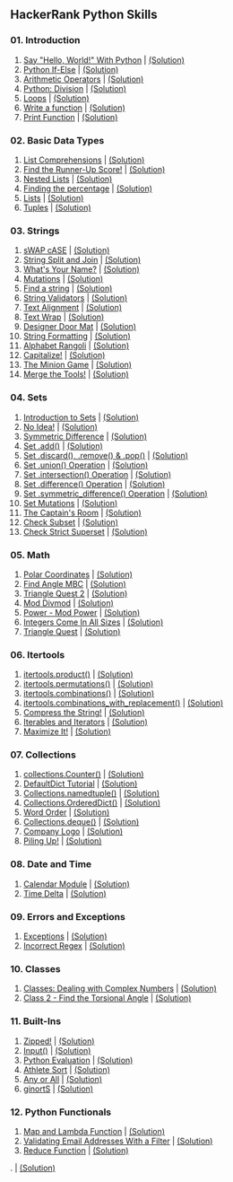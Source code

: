 HackerRank Python Skills
------------------------

### 01. Introduction

01.  [Say "Hello, World!" With Python](https://www.hackerrank.com/challenges/py-hello-world/problem) | [(Solution)](https://github.com/Pulkit008/HackerRank/blob/master/Python/01.%20Introduction/01.%20Say%20%22Hello%2C%20World!%22%20With%20Python.py)
02.  [Python If-Else](https://www.hackerrank.com/challenges/py-if-else/problem) | [(Solution)](https://github.com/Pulkit008/HackerRank/blob/master/Python/01.%20Introduction/02.%20Python%20If-Else.py)
03.  [Arithmetic Operators](https://www.hackerrank.com/challenges/python-arithmetic-operators/problem) | [(Solution)](https://github.com/Pulkit008/HackerRank/blob/master/Python/01.%20Introduction/03.%20Arithmetic%20Operators.py)
04.  [Python: Division](https://www.hackerrank.com/challenges/python-division/problem) | [(Solution)](https://github.com/Pulkit008/HackerRank/blob/master/Python/01.%20Introduction/04.%20Python:%20Division.py)
05.  [Loops](https://www.hackerrank.com/challenges/python-loops/problem) | [(Solution)](https://github.com/Pulkit008/HackerRank/blob/master/Python/01.%20Introduction/05.%20Loops.py)
06.  [Write a function](https://www.hackerrank.com/challenges/write-a-function/problem) | [(Solution)](https://github.com/Pulkit008/HackerRank/blob/master/Python/01.%20Introduction/06.%20Write%20a%20function.py)
07.  [Print Function](https://www.hackerrank.com/challenges/python-print/problem) | [(Solution)](https://github.com/Pulkit008/HackerRank/blob/master/Python/01.%20Introduction/07.%20Print%20Function.py)

### 02. Basic Data Types

01.  [List Comprehensions](https://www.hackerrank.com/challenges/list-comprehensions/problem) | [(Solution)](https://github.com/Pulkit008/HackerRank/blob/master/Python/02.%20Basic%20Data%20Types/01.%20List%20Comprehensions.py)
02.  [Find the Runner-Up Score!](https://www.hackerrank.com/challenges/find-second-maximum-number-in-a-list/problem) | [(Solution)](https://github.com/Pulkit008/HackerRank/blob/master/Python/02.%20Basic%20Data%20Types/02.%20Find%20the%20Runner-Up%20Score.py)
03.  [Nested Lists](https://www.hackerrank.com/challenges/nested-list/problem) | [(Solution)](https://github.com/Pulkit008/HackerRank/blob/master/Python/02.%20Basic%20Data%20Types/03.%20Nested%20Lists.py)
04.  [Finding the percentage](https://www.hackerrank.com/challenges/finding-the-percentage/problem) | [(Solution)](https://github.com/Pulkit008/HackerRank/blob/master/Python/02.%20Basic%20Data%20Types/04.%20Finding%20the%20percentage.py)
05.  [Lists](https://www.hackerrank.com/challenges/python-lists/problem) | [(Solution)](https://github.com/Pulkit008/HackerRank/blob/master/Python/02.%20Basic%20Data%20Types/05.%20Lists.py)
06.  [Tuples](https://www.hackerrank.com/challenges/python-tuples/problem) | [(Solution)](https://github.com/Pulkit008/HackerRank/blob/master/Python/02.%20Basic%20Data%20Types/06.%20Tuples.py)

### 03. Strings

1.  [sWAP cASE](https://www.hackerrank.com/challenges/swap-case/problem) | [(Solution)](https://github.com/Pulkit008/HackerRank/blob/master/Python/03.%20Strings/01.%20sWAP%20cASE.py)
2.  [String Split and Join](https://www.hackerrank.com/challenges/python-string-split-and-join/problem) | [(Solution)](https://github.com/Pulkit008/HackerRank/blob/master/Python/03.%20Strings/02.%20String%20Split%20and%20Join.py)
3.  [What's Your Name?](https://www.hackerrank.com/challenges/whats-your-name/problem) | [(Solution)](https://github.com/Pulkit008/HackerRank/blob/master/Python/03.%20Strings/03.%20What's%20Your%20Name%3F.py)
4.  [Mutations](https://www.hackerrank.com/challenges/python-mutations/problem) | [(Solution)](https://github.com/Pulkit008/HackerRank/blob/master/Python/03.%20Strings/04.%20Mutations.py)
5.  [Find a string](https://www.hackerrank.com/challenges/find-a-string/problem) | [(Solution)](https://github.com/Pulkit008/HackerRank/blob/master/Python/03.%20Strings/05.%20Find%20a%20string.py)
6.  [String Validators](https://www.hackerrank.com/challenges/string-validators/problem) | [(Solution)](https://github.com/Pulkit008/HackerRank/blob/master/Python/03.%20Strings/06.%20String%20Validators.py)
7.  [Text Alignment](https://www.hackerrank.com/challenges/text-alignment/problem) | [(Solution)](https://github.com/Pulkit008/HackerRank/blob/master/Python/03.%20Strings/07.%20Text%20Alignment.py)
8.  [Text Wrap](https://www.hackerrank.com/challenges/text-wrap/problem) | [(Solution)](https://github.com/Pulkit008/HackerRank/blob/master/Python/03.%20Strings/08.%20Text%20Wrap.py)
9.  [Designer Door Mat](https://www.hackerrank.com/challenges/designer-door-mat/problem) | [(Solution)](https://github.com/Pulkit008/HackerRank/blob/master/Python/03.%20Strings/09.%20Designer%20Door%20Mat.py)
10.  [String Formatting](https://www.hackerrank.com/challenges/python-string-formatting/problem) | [(Solution)](https://github.com/Pulkit008/HackerRank/blob/master/Python/03.%20Strings/10.%20String%20Formatting.py)
11.  [Alphabet Rangoli](https://www.hackerrank.com/challenges/alphabet-rangoli/problem) | [(Solution)](https://github.com/Pulkit008/HackerRank/blob/master/Python/03.%20Strings/11.%20Alphabet%20Rangoli.py)
12.  [Capitalize!](https://www.hackerrank.com/challenges/capitalize/problem) | [(Solution)](https://github.com/Pulkit008/HackerRank/blob/master/Python/03.%20Strings/12.%20Capitalize!.py)
13.  [The Minion Game](https://www.hackerrank.com/challenges/the-minion-game/problem) | [(Solution)](https://github.com/Pulkit008/HackerRank/blob/master/Python/03.%20Strings/13.%20The%20Minion%20Game.py)
14.  [Merge the Tools!](https://www.hackerrank.com/challenges/merge-the-tools/problem) | [(Solution)](https://github.com/Pulkit008/HackerRank/blob/master/Python/03.%20Strings/14.%20Merge%20the%20Tools!.py)

### 04. Sets

1.  [Introduction to Sets](https://www.hackerrank.com/challenges/py-introduction-to-sets/problem) | [(Solution)](https://github.com/Pulkit008/HackerRank/blob/master/Python/04.%20Sets/01.%20Introduction%20to%20Sets.py)
2.  [No Idea!](https://www.hackerrank.com/challenges/no-idea/problem) | [(Solution)](https://github.com/Pulkit008/HackerRank/blob/master/Python/04.%20Sets/02.%20No%20Idea!.py)
3.  [Symmetric Difference](https://www.hackerrank.com/challenges/symmetric-difference/problem) | [(Solution)](https://github.com/Pulkit008/HackerRank/blob/master/Python/04.%20Sets/03.%20Symmetric%20Difference.py)
4.  [Set .add()](https://www.hackerrank.com/challenges/py-set-add/problem) | [(Solution)](https://github.com/Pulkit008/HackerRank/blob/master/Python/04.%20Sets/04.%20Set%20.add().py)
5.  [Set .discard(), .remove() & .pop()](https://www.hackerrank.com/challenges/py-set-discard-remove-pop/problem) | [(Solution)](https://github.com/Pulkit008/HackerRank/blob/master/Python/04.%20Sets/05.%20Set%20.discard()%2C%20.remove()%20%26%20.pop().py)
6.  [Set .union() Operation](https://www.hackerrank.com/challenges/py-set-union/problem) | [(Solution)](https://github.com/Pulkit008/HackerRank/blob/master/Python/04.%20Sets/06.%20Set%20.union()%20Operation.py)
7.  [Set .intersection() Operation](https://www.hackerrank.com/challenges/py-set-intersection-operation/problem) | [(Solution)](https://github.com/Pulkit008/HackerRank/blob/master/Python/04.%20Sets/07.%20Set%20.intersection()%20Operation.py)
8.  [Set .difference() Operation](https://www.hackerrank.com/challenges/py-set-difference-operation/problem) | [(Solution)](https://github.com/Pulkit008/HackerRank/blob/master/Python/04.%20Sets/08.%20Set%20.difference()%20Operation.py)
9.  [Set .symmetric_difference() Operation](https://www.hackerrank.com/challenges/py-set-symmetric-difference-operation/problem) | [(Solution)](https://github.com/Pulkit008/HackerRank/blob/master/Python/04.%20Sets/09.%20Set%20.symmetric_difference()%20Operation.py)
10.  [Set Mutations](https://www.hackerrank.com/challenges/py-set-mutations/problem) | [(Solution)](https://github.com/Pulkit008/HackerRank/blob/master/Python/04.%20Sets/10.%20Set%20Mutations.py)
11.  [The Captain's Room](https://www.hackerrank.com/challenges/py-the-captains-room/problem) | [(Solution)](https://github.com/Pulkit008/HackerRank/blob/master/Python/04.%20Sets/11.%20The%20Captain's%20Room.py)
12.  [Check Subset](https://www.hackerrank.com/challenges/py-check-subset/problem) | [(Solution)](https://github.com/Pulkit008/HackerRank/blob/master/Python/04.%20Sets/12.%20Check%20Subset.py)
13.  [Check Strict Superset](https://www.hackerrank.com/challenges/py-check-strict-superset/problem) | [(Solution)](https://github.com/Pulkit008/HackerRank/blob/master/Python/04.%20Sets/13.%20Check%20Strict%20Superset.py)

### 05. Math

1.  [Polar Coordinates](https://www.hackerrank.com/challenges/polar-coordinates/problem) | [(Solution)](https://github.com/Pulkit008/HackerRank/blob/master/Python/05.%20Math/01.%20Polar%20Coordinates.py)
2.  [Find Angle MBC](https://www.hackerrank.com/challenges/find-angle/problem) | [(Solution)](https://github.com/Pulkit008/HackerRank/blob/master/Python/05.%20Math/02.%20Find%20Angle%20MBC.py)
3.  [Triangle Quest 2](https://www.hackerrank.com/challenges/triangle-quest-2/problem) | [(Solution)](https://github.com/Pulkit008/HackerRank/blob/master/Python/05.%20Math/03.%20Triangle%20Quest%202.py)
4.  [Mod Divmod](https://www.hackerrank.com/challenges/python-mod-divmod/problem) | [(Solution)](https://github.com/Pulkit008/HackerRank/blob/master/Python/05.%20Math/04.%20Mod%20Divmod.py)
5.  [Power - Mod Power](https://www.hackerrank.com/challenges/python-power-mod-power/problem) | [(Solution)](https://github.com/Pulkit008/HackerRank/blob/master/Python/05.%20Math/05.%20Power%20-%20Mod%20Power.py)
6.  [Integers Come In All Sizes](https://www.hackerrank.com/challenges/python-integers-come-in-all-sizes/problem) | [(Solution)](https://github.com/Pulkit008/HackerRank/blob/master/Python/05.%20Math/06.%20Integers%20Come%20In%20All%20Sizes.py)
7.  [Triangle Quest](https://www.hackerrank.com/challenges/python-quest-1/problem) | [(Solution)](https://github.com/Pulkit008/HackerRank/blob/master/Python/05.%20Math/07.%20Triangle%20Quest.py)

### 06. Itertools

01.  [itertools.product()](https://www.hackerrank.com/challenges/itertools-product/problem) | [(Solution)](https://github.com/Pulkit008/HackerRank/blob/master/Python/06.%20Itertools/01.%20itertools.product().py)
02.  [itertools.permutations()](https://www.hackerrank.com/challenges/itertools-permutations/problem) | [(Solution)](https://github.com/Pulkit008/HackerRank/blob/master/Python/06.%20Itertools/02.%20itertools.permutations().py)
03.  [itertools.combinations()](https://www.hackerrank.com/challenges/itertools-combinations/problem) | [(Solution)](https://github.com/Pulkit008/HackerRank/blob/master/Python/06.%20Itertools/03.%20itertools.combinations().py)
04.  [itertools.combinations_with_replacement()](https://www.hackerrank.com/challenges/itertools-combinations-with-replacement/problem) | [(Solution)](https://github.com/Pulkit008/HackerRank/blob/master/Python/06.%20Itertools/04.%20itertools.combinations_with_replacement().py)
05.  [Compress the String!](https://www.hackerrank.com/challenges/compress-the-string/problem) | [(Solution)](https://github.com/Pulkit008/HackerRank/blob/master/Python/06.%20Itertools/05.%20Compress%20the%20String!.py)
06.  [Iterables and Iterators](https://www.hackerrank.com/challenges/iterables-and-iterators/problem) | [(Solution)](https://github.com/Pulkit008/HackerRank/blob/master/Python/06.%20Itertools/06.%20Iterables%20and%20Iterators.py)
07.  [Maximize It!](https://www.hackerrank.com/challenges/maximize-it/problem) | [(Solution)](https://github.com/Pulkit008/HackerRank/blob/master/Python/06.%20Itertools/07.%20Maximize%20It!.py)

###  07. Collections

1.  [collections.Counter()](https://www.hackerrank.com/challenges/collections-counter/problem) | [(Solution)](https://github.com/Pulkit008/HackerRank/blob/master/Python/07.%20Collections/01.%20collections.Counter().py)
2.  [DefaultDict Tutorial](https://www.hackerrank.com/challenges/defaultdict-tutorial/problem) | [(Solution)](https://github.com/Pulkit008/HackerRank/blob/master/Python/07.%20Collections/02.%20DefaultDict%20Tutorial.py)
3.  [Collections.namedtuple()](https://www.hackerrank.com/challenges/py-collections-namedtuple/problem) | [(Solution)](https://github.com/Pulkit008/HackerRank/blob/master/Python/07.%20Collections/03.%20Collections.namedtuple().py)
4.  [Collections.OrderedDict()](https://www.hackerrank.com/challenges/py-collections-ordereddict/problem) | [(Solution)](https://github.com/Pulkit008/HackerRank/blob/master/Python/07.%20Collections/04.%20Collections.OrderedDict().py)
5.  [Word Order](https://www.hackerrank.com/challenges/word-order/problem) | [(Solution)](https://github.com/Pulkit008/HackerRank/blob/master/Python/07.%20Collections/05.%20Word%20Order.py)
6.  [Collections.deque()](https://www.hackerrank.com/challenges/py-collections-deque/problem) | [(Solution)](https://github.com/Pulkit008/HackerRank/blob/master/Python/07.%20Collections/06.%20Collections.deque().py)
7.  [Company Logo](https://www.hackerrank.com/challenges/most-commons/problem) | [(Solution)](https://github.com/Pulkit008/HackerRank/blob/master/Python/07.%20Collections/07.%20Company%20Logo.py)
8.  [Piling Up!](https://www.hackerrank.com/challenges/piling-up/problem) | [(Solution)](https://github.com/Pulkit008/HackerRank/blob/master/Python/07.%20Collections/08.%20Piling%20Up!.py)

###  08. Date and Time

1.  [Calendar Module](https://www.hackerrank.com/challenges/calendar-module/problem) | [(Solution)](https://github.com/Pulkit008/HackerRank/blob/master/Python/08.%20Date%20and%20Time/01.%20Calendar%20Module.py)
2.  [Time Delta](https://www.hackerrank.com/challenges/python-time-delta/problem) | [(Solution)](https://github.com/Pulkit008/HackerRank/blob/master/Python/08.%20Date%20and%20Time/02.%20Time%20Delta.py)

###  09. Errors and Exceptions

1.  [Exceptions](https://www.hackerrank.com/challenges/exceptions/problem) | [(Solution)](https://github.com/Pulkit008/HackerRank/blob/master/Python/09.%20Errors%20and%20Exceptions/01.%20Exceptions.py)
2.  [Incorrect Regex](https://www.hackerrank.com/challenges/incorrect-regex/problem) | [(Solution)](https://github.com/Pulkit008/HackerRank/blob/master/Python/09.%20Errors%20and%20Exceptions/02.%20Incorrect%20Regex.py)

###  10. Classes

1.  [Classes: Dealing with Complex Numbers](https://www.hackerrank.com/challenges/class-1-dealing-with-complex-numbers/problem) | [(Solution)](https://github.com/Pulkit008/HackerRank/blob/master/Python/10.%20Classes/01.%20Classes:%20Dealing%20with%20Complex%20Numbers.py)
2.  [Class 2 - Find the Torsional Angle](https://www.hackerrank.com/challenges/class-2-find-the-torsional-angle/problem) | [(Solution)](https://github.com/Pulkit008/HackerRank/blob/master/Python/10.%20Classes/02.%20Class%202%20-%20Find%20the%20Torsional%20Angle.py)

###  11. Built-Ins

1.  [Zipped!](https://www.hackerrank.com/challenges/zipped/problem) | [(Solution)]()
2.  [Input()](https://www.hackerrank.com/challenges/input/problem) | [(Solution)]()
3.  [Python Evaluation](https://www.hackerrank.com/challenges/python-eval/problem) | [(Solution)]()
4.  [Athlete Sort](https://www.hackerrank.com/challenges/python-sort-sort/problem) | [(Solution)]()
5.  [Any or All](https://www.hackerrank.com/challenges/any-or-all/problem) | [(Solution)]()
6.  [ginortS](https://www.hackerrank.com/challenges/ginorts/problem) | [(Solution)]()

###  12. Python Functionals

1.  [Map and Lambda Function](https://www.hackerrank.com/challenges/map-and-lambda-expression/problem) | [(Solution)]()
2.  [Validating Email Addresses With a Filter](https://www.hackerrank.com/challenges/validate-list-of-email-address-with-filter/problem) | [(Solution)]()
3.  [Reduce Function](https://www.hackerrank.com/challenges/reduce-function/problem) | [(Solution)]()

.  []() | [(Solution)]()
